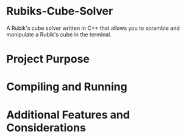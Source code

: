 # Rubiks-Cube-Solver
A Rubik's cube solver written in C++ that allows you to scramble and manipulate a Rubik's cube in the terminal.

# Project Purpose


# Compiling and Running


# Additional Features and Considerations
